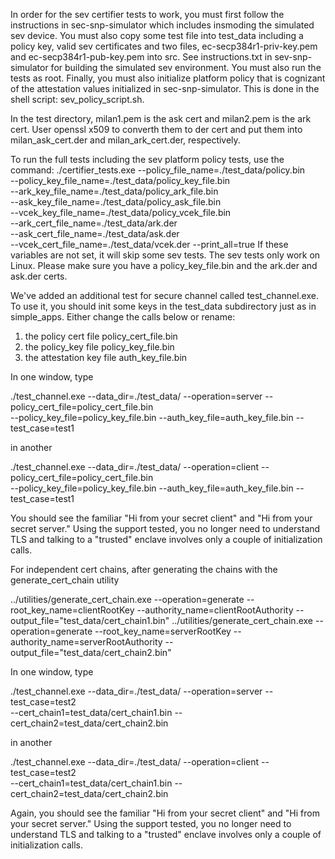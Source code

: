 In order for the sev certifier tests to work, you must first follow the instructions
in sec-snp-simulator which includes insmoding the simulated sev device.
You must also copy some test file into test_data including a policy key,
valid sev certificates and two files, ec-secp384r1-priv-key.pem and ec-secp384r1-pub-key.pem
into src.  See instructions.txt in sev-snp-simulator for building the simulated
sev environment.  You must also run the tests as root.  Finally, you must also
initialize platform policy that is cognizant of the attestation values initialized
in sec-snp-simulator.  This is done in the shell script: sev_policy_script.sh.

In the test directory, milan1.pem is the ask cert and milan2.pem is the ark cert.
User openssl x509 to converth them to der cert and put them into milan_ask_cert.der
and milan_ark_cert.der, respectively.

To run the full tests including the sev platform policy tests, use the command:
  ./certifier_tests.exe --policy_file_name=./test_data/policy.bin \
  --policy_key_file_name=./test_data/policy_key_file.bin \
  --ark_key_file_name=./test_data/policy_ark_file.bin \
  --ask_key_file_name=./test_data/policy_ask_file.bin \
  --vcek_key_file_name=./test_data/policy_vcek_file.bin \
  --ark_cert_file_name=./test_data/ark.der \
  --ask_cert_file_name=./test_data/ask.der \
  --vcek_cert_file_name=./test_data/vcek.der --print_all=true
If these variables are not set, it will skip some sev tests.  The sev tests only
work on Linux.  Please make sure you have a policy_key_file.bin and the ark.der
and ask.der certs.

We've added an additional test for secure channel called test_channel.exe.  To use it,
you should init some keys in the test_data subdirectory just as in simple_apps.
Either change the calls below or rename:
  1. the policy cert file policy_cert_file.bin
  2. the policy_key file policy_key_file.bin
  3. the attestation key file auth_key_file.bin


In one window, type

  ./test_channel.exe --data_dir=./test_data/ --operation=server --policy_cert_file=policy_cert_file.bin \
    --policy_key_file=policy_key_file.bin --auth_key_file=auth_key_file.bin --test_case=test1

in another

  ./test_channel.exe --data_dir=./test_data/ --operation=client --policy_cert_file=policy_cert_file.bin \
    --policy_key_file=policy_key_file.bin --auth_key_file=auth_key_file.bin --test_case=test1

You should see the familiar "Hi from your secret client" and "Hi from your secret server."
Using the support tested, you no longer need to understand TLS and talking to a "trusted"
enclave involves only a couple of initialization calls.

For independent cert chains, after generating the chains with the generate_cert_chain utility

  ../utilities/generate_cert_chain.exe --operation=generate --root_key_name=clientRootKey --authority_name=clientRootAuthority --output_file="test_data/cert_chain1.bin"
  ../utilities/generate_cert_chain.exe --operation=generate --root_key_name=serverRootKey --authority_name=serverRootAuthority --output_file="test_data/cert_chain2.bin"


In one window, type

  ./test_channel.exe --data_dir=./test_data/ --operation=server --test_case=test2 \
    --cert_chain1=test_data/cert_chain1.bin --cert_chain2=test_data/cert_chain2.bin

in another

  ./test_channel.exe --data_dir=./test_data/ --operation=client --test_case=test2 \
    --cert_chain1=test_data/cert_chain1.bin --cert_chain2=test_data/cert_chain2.bin

Again, you should see the familiar "Hi from your secret client" and "Hi from your secret server."
Using the support tested, you no longer need to understand TLS and talking to a "trusted"
enclave involves only a couple of initialization calls.


